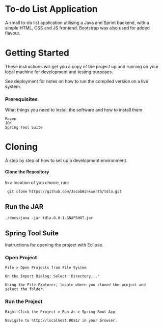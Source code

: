 # To-do List Application

A small to-do list application utilising a Java and Sprint backend, with a simple HTML, CSS and JS frontend. 
Bootstrap was also used for added flavour. 

# Getting Started

These instructions will get you a copy of the project up and running on your local machine for development and testing purposes.

See deployment for notes on how to run the compiled version on a live system.

### Prerequisites

What things you need to install the software and how to install them

```
Maven
JDK 
Spring Tool Suite
```

# Cloning

A step by step of how to set up a development environment.

#### Clone the Repository
In a location of you choice, run:

```
 git clone https://github.com/JacobWinkworth/tdla.git
```

## Run the JAR

```
./docs/java -jar tdla-0.0.1-SNAPSHOT.jar
```

## Spring Tool Suite
Instructions for opening the project with Eclipse.

### Open Project
```
File > Open Projects from File System
```

```
On the Import Dialog: Select 'Directory...'
```

```
Using the File Explorer, locate where you cloned the project and select the folder.
```
### Run the Project
```
Right-Click the Project > Run As > Spring Boot App
```
```
Navigate to http://localhost:8081/ in your browser.
```
